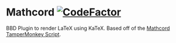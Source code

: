 # Mathcord [![CodeFactor](https://www.codefactor.io/repository/github/yhvrwastaken/mathcord/badge?s=9505e85609f3cc3cb7b04b29430df9dd6557a2ea)](https://www.codefactor.io/repository/github/yhvrwastaken/mathcord)
BBD Plugin to render LaTeX using KaTeX. Based off of the [Mathcord TamperMonkey Script](https://greasyfork.org/en/scripts/396801-mathcord).
